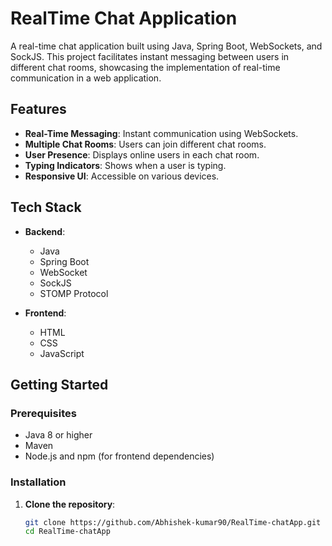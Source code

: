 # RealTime Chat Application

A real-time chat application built using Java, Spring Boot, WebSockets, and SockJS. This project facilitates instant messaging between users in different chat rooms, showcasing the implementation of real-time communication in a web application.

## Features

- **Real-Time Messaging**: Instant communication using WebSockets.
- **Multiple Chat Rooms**: Users can join different chat rooms.
- **User Presence**: Displays online users in each chat room.
- **Typing Indicators**: Shows when a user is typing.
- **Responsive UI**: Accessible on various devices.

## Tech Stack

- **Backend**:
  - Java
  - Spring Boot
  - WebSocket
  - SockJS
  - STOMP Protocol

- **Frontend**:
  - HTML
  - CSS
  - JavaScript

## Getting Started

### Prerequisites

- Java 8 or higher
- Maven
- Node.js and npm (for frontend dependencies)

### Installation

1. **Clone the repository**:

   ```bash
   git clone https://github.com/Abhishek-kumar90/RealTime-chatApp.git
   cd RealTime-chatApp
